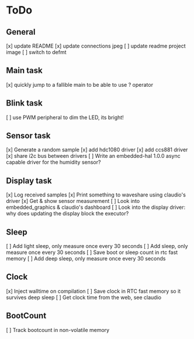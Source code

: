 ToDo
====

General
--- 
[x] update README
[x] update connections jpeg
[ ] update readme project image
[ ] switch to defmt

Main task
--- 
[x] quickly jump to a fallible main to be able to use ? operator

Blink task
--- 
[ ] use PWM peripheral to dim the LED, its bright!

Sensor task
--- 
[x] Generate a random sample
[x] add hdc1080 driver
[x] add ccs881 driver
[x] share i2c bus between drivers
[ ] Write an embedded-hal 1.0.0 async capable driver for the humidity sensor?

Display task
---
[x] Log received samples
[x] Print something to waveshare using claudio's driver
[x] Get & show sensor measurement
[ ] Look into embedded_graphics & claudio's dashboard
[ ] Look into the display driver: why does updating the display block the executor?

Sleep
--- 
[ ] Add light sleep, only measure once every 30 seconds
[ ] Add sleep, only measure once every 30 seconds
[ ] Save boot or sleep count in rtc fast memory
[ ] Add deep sleep, only measure once every 30 seconds

Clock
---
[x] Inject walltime on compilation
[ ] Save clock in RTC fast memory so it survives deep sleep
[ ] Get clock time from the web, see claudio

BootCount
---
[ ] Track bootcount in non-volatile memory

